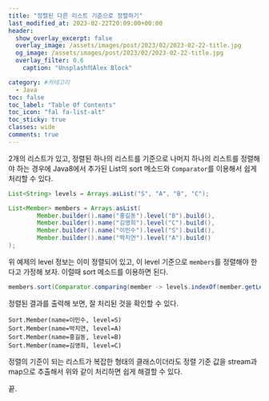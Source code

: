 ```yaml
---
title: "정렬된 다른 리스트 기준으로 정렬하기"
last_modified_at: 2023-02-22T20:09:00+00:00
header:
  show_overlay_excerpt: false
  overlay_image: /assets/images/post/2023/02/2023-02-22-title.jpg
  og_image: /assets/images/post/2023/02/2023-02-22-title.jpg
  overlay_filter: 0.6
    caption: "Unsplash의Alex Block"

category: #카테고리
  - Java
toc: false
toc_label: "Table Of Contents"
toc_icon: "fal fa-list-alt"
toc_sticky: true
classes: wide
comments: true
---
```


2개의 리스트가 있고, 정렬된 하나의 리스트를 기준으로 나머지 하나의 리스트를 정렬해야 하는 경우에
Java8에서 추가된 List의 sort 메소드와 `Comparator`를 이용해서 쉽게 처리할 수 있다.

```java
List<String> levels = Arrays.asList("S", "A", "B", "C");

List<Member> members = Arrays.asList(
        Member.builder().name("홍길동").level("B").build(),
        Member.builder().name("김영희").level("C").build(),
        Member.builder().name("이민수").level("S").build(),
        Member.builder().name("박지연").level("A").build()
);
```
위 예제의 level 정보는 이미 정렬되어 있고, 이 level 기준으로 `members`를 정렬해야 한다고 가정해 보자.
이럴때 sort 메소드를 이용하면 된다.

```java
members.sort(Comparator.comparing(member -> levels.indexOf(member.getLevel())));
```

정렬된 결과를 출력해 보면, 잘 처리된 것을 확인할 수 있다.
```text
Sort.Member(name=이민수, level=S)
Sort.Member(name=박지연, level=A)
Sort.Member(name=홍길동, level=B)
Sort.Member(name=김영희, level=C)
```

정렬의 기준이 되는 리스트가 복잡한 형태의 클래스이더라도 정렬 기준 값을 stream과 map으로 추출해서 
위와 같이 처리하면 쉽게 해결할 수 있다.

끝.



